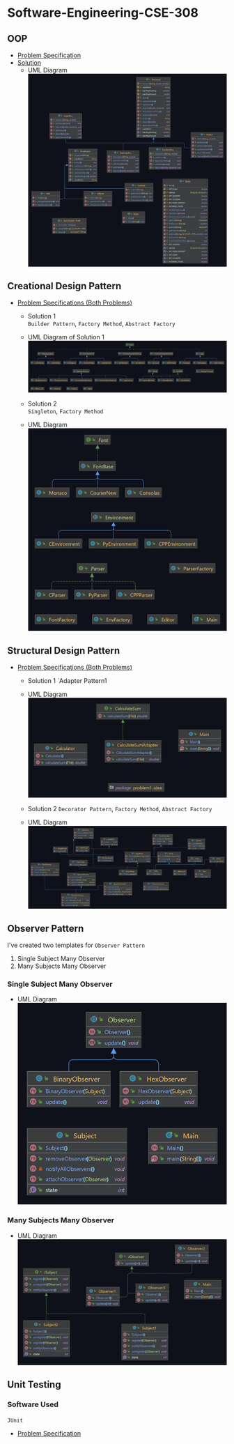 # Software-Engineering-CSE-308

## OOP
- [Problem Specification](https://github.com/Anupznk/Software-Engineering-CSE-308/blob/master/1%20-%20OOP/CSE%20308%20OFFLINE%201.pdf) <br>
- [Solution](https://github.com/Anupznk/Software-Engineering-CSE-308/tree/master/1%20-%20OOP)
  - UML Diagram
  ![](https://github.com/Anupznk/Software-Engineering-CSE-308/blob/master/1%20-%20OOP/1%20-%20OOP.png)
  
## Creational Design Pattern
- [Problem Specifications (Both Problems)](https://github.com/Anupznk/Software-Engineering-CSE-308/blob/master/2%20-%20Creational%20Pattern/Assignment%202.pdf)
  - Solution 1
  <br>`Builder Pattern`, `Factory Method`, `Abstract Factory`
  - UML Diagram of Solution 1
  ![](https://github.com/Anupznk/Software-Engineering-CSE-308/blob/master/2%20-%20Creational%20Pattern/problem%201.png)
  
  - Solution 2
  <br>`Singleton`, `Factory Method`
  - UML Diagram
  ![](https://github.com/Anupznk/Software-Engineering-CSE-308/blob/master/2%20-%20Creational%20Pattern/problem%202.png)
  
## Structural Design Pattern
- [Problem Specifications (Both Problems)](https://github.com/Anupznk/Software-Engineering-CSE-308/blob/master/3%20-%20Structural%20Design%20Pattern/Assignment%203%20CSE%20308%20Jan%2022.pdf)
  - Solution 1
  `Adapter Pattern1
  - UML Diagram
  ![](https://github.com/Anupznk/Software-Engineering-CSE-308/blob/master/3%20-%20Structural%20Design%20Pattern/problem%201.png)
  
  - Solution 2
  `Decorator Pattern`, `Factory Method`, `Abstract Factory`
  - UML Diagram
  ![](https://github.com/Anupznk/Software-Engineering-CSE-308/blob/master/3%20-%20Structural%20Design%20Pattern/problem%202.png)
  
## Observer Pattern
I've created two templates for `Observer Pattern`
1. Single Subject Many Observer
2. Many Subjects Many Observer

### Single Subject Many Observer
  - UML Diagram
  ![](https://github.com/Anupznk/Software-Engineering-CSE-308/blob/master/Observer%20Pattern/single%20subject%20many%20observers.png)
### Many Subjects Many Observer
  - UML Diagram
  ![](https://github.com/Anupznk/Software-Engineering-CSE-308/blob/master/Observer%20Pattern/many%20subjects%20many%20observers.png)
  
## Unit Testing
### Software Used
  `JUnit`
  - [Problem Specification](https://github.com/Anupznk/Software-Engineering-CSE-308/blob/master/4%20-%20Unit%20Testing/Offline%204.pdf)


